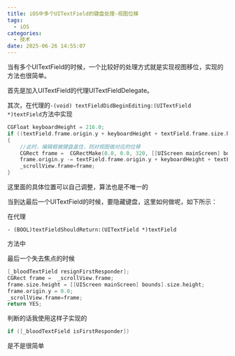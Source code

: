 ```yaml
---
title: iOS中多个UITextField的键盘处理-视图位移
tags:
  - iOS
categories:
  - 技术
date: 2025-06-26 14:55:07
---
```


当有多个UITextField的时候，一个比较好的处理方式就是实现视图移位，实现的方法也很简单。

首先是加入UITextField的代理UITextFieldDelegate。

其次，在代理的`-(void) textFieldDidBeginEditing:(UITextField *)textField`方法中实现

```objectivec
CGFloat keyboardHeight = 216.0;
if ((textField.frame.origin.y + keyboardHeight + textField.frame.size.height) >= ([[UIScreen mainScreen] bounds].size.height - 100.0))
{
    //此时，编辑框被键盘盖住，则对视图做对应的位移
    CGRect frame =  CGRectMake(0.0, 0.0, 320, [[UIScreen mainScreen] bounds].size.height + 120.0);
    frame.origin.y -= textField.frame.origin.y + keyboardHeight + textField.frame.size.height - [[UIScreen mainScreen] bounds].size.height + 120.0;//偏移量=编辑框原点Y值+键盘高度+编辑框高度-屏幕高度
    _scrollView.frame=frame;
}
```

这里面的具体位置可以自己调整，算法也是不唯一的

当到达最后一个UITextField的时候，要隐藏键盘，这里如何做呢，如下所示：

在代理

`- (BOOL)textFieldShouldReturn:(UITextField *)textField`

方法中

最后一个失去焦点的时候

```objectivec
[_bloodTextField resignFirstResponder];
CGRect frame =  _scrollView.frame;
frame.size.height = [[UIScreen mainScreen] bounds].size.height;
frame.origin.y = 0.0;
_scrollView.frame=frame;
return YES;
```

判断的话我使用这样子实现的

```objectivec
if ([_bloodTextField isFirstResponder])
```

是不是很简单

